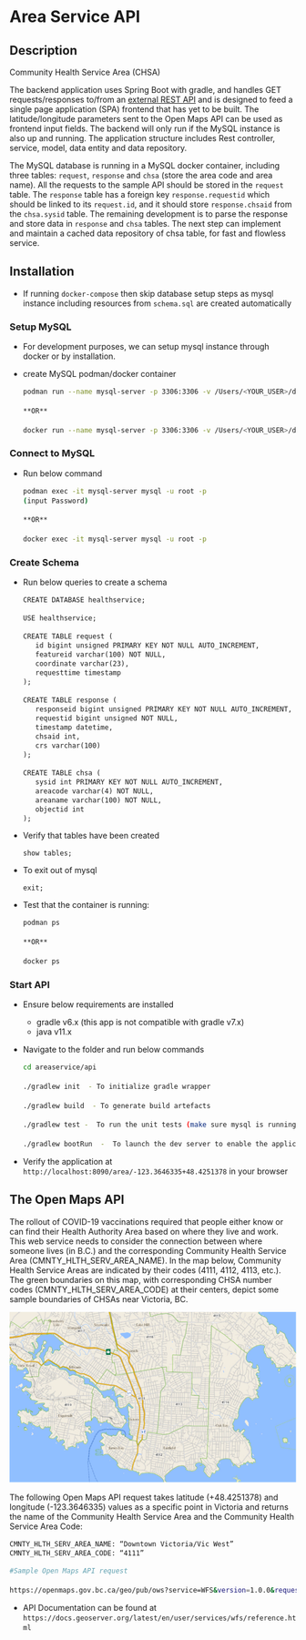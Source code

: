 # Area Service API

## Description

Community Health Service Area (CHSA)

The backend application uses Spring Boot with gradle, and handles GET requests/responses to/from an [external REST API](#the-open-maps-api) and is designed to feed a single page application (SPA) frontend that has yet to be built. The latitude/longitude parameters sent to the Open Maps API can be used as frontend input fields. The backend will only run if the MySQL instance is also up and running. The application structure includes Rest controller, service, model, data entity and data repository.

The MySQL database is running in a MySQL docker container, including three tables: `request`, `response` and `chsa` (store the area code and area name). All the requests to the sample API should be stored in the `request` table. The `response` table has a foreign key `response.requestid` which should be linked to its `request.id`, and it should store `response.chsaid` from the `chsa.sysid` table. The remaining development is to parse the response and store data in `response` and `chsa` tables. The next step can implement and maintain a cached data repository of chsa table, for fast and flowless service.

## Installation

- If running `docker-compose` then skip database setup steps as mysql instance including resources from `schema.sql` are created automatically

### Setup MySQL

- For development purposes, we can setup mysql instance through docker or by installation.

- create MySQL podman/docker container

  ```bash
  podman run --name mysql-server -p 3306:3306 -v /Users/<YOUR_USER>/data:/var/lib/mysql -e MYSQL_ROOT_PASSWORD=Password -d mysql

  **OR**

  docker run --name mysql-server -p 3306:3306 -v /Users/<YOUR_USER>/data:/var/lib/mysql -e MYSQL_ROOT_PASSWORD=Password -d mysql
  ```

### Connect to MySQL

- Run below command

  ```bash
  podman exec -it mysql-server mysql -u root -p
  (input Password)

  **OR**

  docker exec -it mysql-server mysql -u root -p
  ```

### Create Schema

- Run below queries to create a schema

  ```
  CREATE DATABASE healthservice;

  USE healthservice;

  CREATE TABLE request (
     id bigint unsigned PRIMARY KEY NOT NULL AUTO_INCREMENT,
     featureid varchar(100) NOT NULL,
     coordinate varchar(23),
     requesttime timestamp
  );

  CREATE TABLE response (
     responseid bigint unsigned PRIMARY KEY NOT NULL AUTO_INCREMENT,
     requestid bigint unsigned NOT NULL,
     timestamp datetime,
     chsaid int,
     crs varchar(100)
  );

  CREATE TABLE chsa (
     sysid int PRIMARY KEY NOT NULL AUTO_INCREMENT,
     areacode varchar(4) NOT NULL,
     areaname varchar(100) NOT NULL,
     objectid int
  );
  ```

- Verify that tables have been created

  ```
  show tables;
  ```

- To exit out of mysql

  ```
  exit;
  ```

- Test that the container is running:

  ```bash
  podman ps

  **OR**

  docker ps
  ```

### Start API

- Ensure below requirements are installed

  - gradle v6.x (this app is not compatible with gradle v7.x)
  - java v11.x

- Navigate to the folder and run below commands

  ```bash
  cd areaservice/api

  ./gradlew init  - To initialize gradle wrapper

  ./gradlew build  - To generate build artefacts

  ./gradlew test -  To run the unit tests (make sure mysql is running as tests use it)

  ./gradlew bootRun  -  To launch the dev server to enable the application
  ```

- Verify the application at `http://localhost:8090/area/-123.3646335+48.4251378` in your browser

## The Open Maps API

The rollout of COVID-19 vaccinations required that people either know or can find their Health Authority Area based on where they live and work. This web service needs to consider the connection between where someone lives (in B.C.) and the corresponding Community Health Service Area (CMNTY_HLTH_SERV_AREA_NAME). In the map below, Community Health Service Areas are indicated by their codes (4111, 4112, 4113, etc.). The green boundaries on this map, with corresponding CHSA number codes (CMNTY_HLTH_SERV_AREA_CODE) at their centers, depict some sample boundaries of CHSAs near Victoria, BC.

![image of chsa boundaries near Victoria, BC](chsa-boundaries.png)

The following Open Maps API request takes latitude (+48.4251378) and longitude (-123.3646335) values as a specific point in Victoria and returns the name of the Community Health Service Area and the Community Health Service Area Code:

```bash
CMNTY_HLTH_SERV_AREA_NAME: “Downtown Victoria/Vic West”
CMNTY_HLTH_SERV_AREA_CODE: “4111”
```

```bash
#Sample Open Maps API request

https://openmaps.gov.bc.ca/geo/pub/ows?service=WFS&version=1.0.0&request=GetFeature&typeName=pub%3AWHSE_ADMIN_BOUNDARIES.BCHA_CMNTY_HEALTH_SERV_AREA_SP&srsname=EPSG%3A4326&cql_filter=INTERSECTS(SHAPE%2CSRID%3D4326%3BPOINT(-123.3646335+48.4251378))&propertyName=CMNTY_HLTH_SERV_AREA_CODE%2CCMNTY_HLTH_SERV_AREA_NAME&outputFormat=application%2Fjson
```

- API Documentation can be found at `https://docs.geoserver.org/latest/en/user/services/wfs/reference.html`
